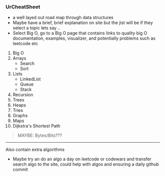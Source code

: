 ### UrCheatSheet
- a well layed out road map through data structures
- Maybe have a brief, brief explanation on site but the jist will be if they select a topic lets say ..
- Select Big O, go to a Big O page that contains links to quality big O documentation, examples, visualizer, and potentially problems such as leetcode etc

1. Big O
2. Arrays
    - Search
    - Sort
3. Lists
    - LinkedList
    - Queue
    - Stack
4. Recursion
5. Trees
6. Heaps
7. Tries
8. Graphs
9. Maps
10. Dijkstra's Shortest Path

> MAYBE: Bytes/Bits???

*****

Also contain extra algorithms
- Maybe try an do an algo a day on leetcode or codewars and transfer search algo to the site, could help with algos and ensuring a daily github commit

